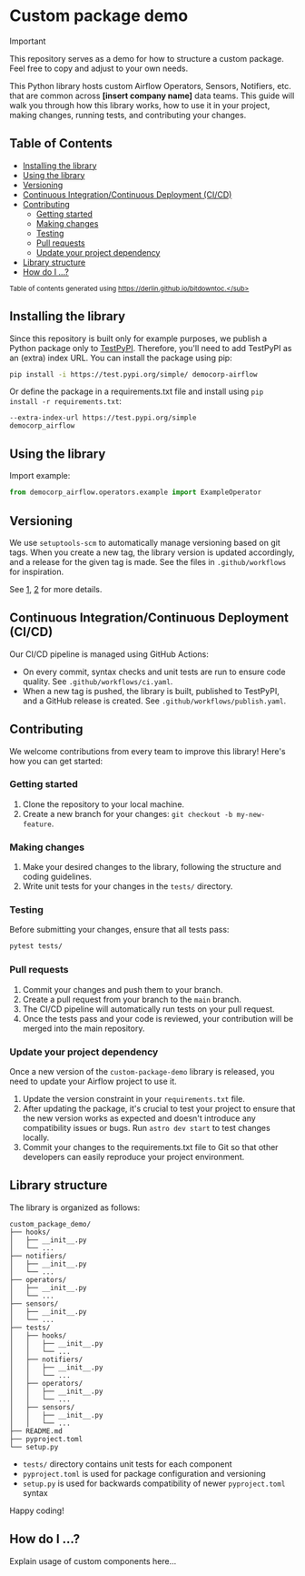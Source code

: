 # Custom package demo

> [!IMPORTANT]  
> This repository serves as a demo for how to structure a custom package.\
> Feel free to copy and adjust to your own needs.

This Python library hosts custom Airflow Operators, Sensors, Notifiers, etc. that are common across **[insert company name]** data teams. This guide will walk you through how this library works, how to use it in your project, making changes, running tests, and contributing your changes.

## Table of Contents

- [Installing the library](#installing-the-library)
- [Using the library](#using-the-library)
- [Versioning](#versioning)
- [Continuous Integration/Continuous Deployment (CI/CD)](#continuous-integrationcontinuous-deployment-cicd)
- [Contributing](#contributing)
   * [Getting started](#getting-started)
   * [Making changes](#making-changes)
   * [Testing](#testing)
   * [Pull requests](#pull-requests)
   * [Update your project dependency](#update-your-project-dependency)
- [Library structure](#library-structure)
- [How do I ...?](#how-do-i-)

<sub>Table of contents generated using https://derlin.github.io/bitdowntoc.</sub>

## Installing the library

Since this repository is built only for example purposes, we publish a Python package only to [TestPyPI](https://test.pypi.org/project/democorp-airflow). Therefore, you'll need to add TestPyPI as an (extra) index URL. You can install the package using pip:

```bash
pip install -i https://test.pypi.org/simple/ democorp-airflow
```

Or define the package in a requirements.txt file and install using `pip install -r requirements.txt`:

```
--extra-index-url https://test.pypi.org/simple
democorp_airflow
```

## Using the library

Import example:
```python
from democorp_airflow.operators.example import ExampleOperator
```

## Versioning

We use `setuptools-scm` to automatically manage versioning based on git tags. When you create a new tag, the library version is updated accordingly, and a release for the given tag is made. See the files in `.github/workflows` for inspiration.

See [1](https://github.com/pypa/setuptools_scm/), [2](https://www.moritzkoerber.com/posts/versioning-with-setuptools_scm/) for more details.

## Continuous Integration/Continuous Deployment (CI/CD)

Our CI/CD pipeline is managed using GitHub Actions:

- On every commit, syntax checks and unit tests are run to ensure code quality. See `.github/workflows/ci.yaml`.
- When a new tag is pushed, the library is built, published to TestPyPI, and a GitHub release is created. See `.github/workflows/publish.yaml`.

## Contributing

We welcome contributions from every team to improve this library! Here's how you can get started:

### Getting started

1. Clone the repository to your local machine.
1. Create a new branch for your changes: `git checkout -b my-new-feature`.

### Making changes

1. Make your desired changes to the library, following the structure and coding guidelines.
1. Write unit tests for your changes in the `tests/` directory.

### Testing

Before submitting your changes, ensure that all tests pass:

```bash
pytest tests/
```

### Pull requests

1. Commit your changes and push them to your branch.
1. Create a pull request from your branch to the `main` branch.
1. The CI/CD pipeline will automatically run tests on your pull request.
1. Once the tests pass and your code is reviewed, your contribution will be merged into the main repository.

### Update your project dependency

Once a new version of the `custom-package-demo` library is released, you need to update your Airflow project to use it.

1. Update the version constraint in your `requirements.txt` file.   
1. After updating the package, it's crucial to test your project to ensure that the new version works as expected and doesn't introduce any compatibility issues or bugs. Run `astro dev start` to test changes locally.
1. Commit your changes to the requirements.txt file to Git so that other developers can easily reproduce your project environment.

## Library structure

The library is organized as follows:

```
custom_package_demo/
├── hooks/
│   ├── __init__.py
│   └── ...
├── notifiers/
│   ├── __init__.py
│   └── ...
├── operators/
│   ├── __init__.py
│   └── ...
├── sensors/
│   ├── __init__.py
│   └── ...
├── tests/
│   ├── hooks/
│   │   ├── __init__.py
│   │   └── ...
│   ├── notifiers/
│   │   ├── __init__.py
│   │   └── ...
│   ├── operators/
│   │   ├── __init__.py
│   │   └── ...
│   ├── sensors/
│   │   ├── __init__.py
│   │   └── ...
├── README.md
├── pyproject.toml
└── setup.py
```

- `tests/` directory contains unit tests for each component
- `pyproject.toml` is used for package configuration and versioning
- `setup.py` is used for backwards compatibility of newer `pyproject.toml` syntax

Happy coding!

## How do I ...?

Explain usage of custom components here...
